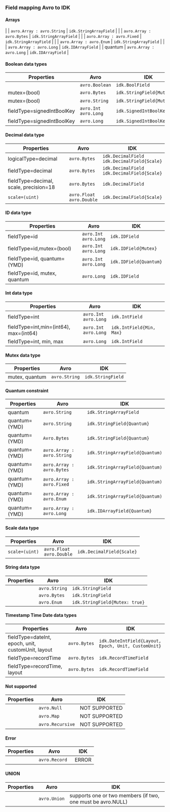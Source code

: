 ### Field mapping Avro to IDK

#### Arrays

|  | `avro.Array : avro.String` | `idk.StringArrayField` |
|  | `avro.Array : avro.Bytes` | `idk.StringArrayField` |
|  | `avro.Array : avro.Fixed`  | `idk.StringArrayField` |
|  | `avro.Array : avro.Enum` | `idk.StringArrayField` |
|  | `avro.Array : avro.Long` | `idk.IDArrayField`  |
| quantum | `avro.Array : avro.Long` | `idk.IDArrayField` |

#### Boolean data types

| Properties | Avro | IDK |
|---|---|---|
|  | `avro.Boolean` | `idk.BoolField`  |
| mutex=(bool) | `avro.Bytes` | `idk.StringField{Mutex}` |
| mutex=(bool) | `avro.String` | `idk.StringField{Mutex}` |
| fieldType=signedIntBoolKey | `avro.Int`<br/>`avro.Long` | `idk.SignedIntBoolKeyField` |
| fieldType=signedIntBoolKey | `avro.Long` | `idk.SignedIntBoolKeyField` |


#### Decimal data type

| Properties | Avro | IDK |
|---|---|---|
| logicalType=decimal | `avro.Bytes` | `idk.DecimalField`<br/>`idk.DecimalField{Scale}` |
| fieldType=decimal | `avro.Bytes` | `idk.DecimalField`<br/>`idk.DecimalField{Scale}` |
| fieldType=decimal, scale, precision=18 | `avro.Bytes` | `idk.DecimalField` |
| `scale=(uint)` | `avro.Float`<br/>`avro.Double` |  `idk.DecimalField{Scale}` |

#### ID data type

| Properties | Avro | IDK |
|---|---|---|
| fieldType=id | `avro.Int`<br/> `avro.Long` | `idk.IDField` |
| fieldType=id,mutex=(bool) | `avro.Int`<br/>`avro.Long` |  `idk.IDField{Mutex}` |
| fieldType=id, quantum=(YMD) | `avro.Int`<br/>`avro.Long` |  `idk.IDField{Quantum}` |
| fieldType=id, mutex, quantum | `avro.Long` | `idk.IDField` |

#### Int data type

| Properties | Avro | IDK |
|---|---|---|
| fieldType=int | `avro.Int`</br>`avro.Long` | `idk.IntField` |
| fieldType=int,min=(int64), max=(int64) | `avro.Int`<br/>`avro.Long` |  `idk.IntField{Min, Max}` |
| fieldType=int, min, max | `avro.Long` | `idk.IntField` |

#### Mutex data type

| Properties | Avro | IDK |
|---|---|---|
| mutex, quantum | `avro.String` | `idk.StringField` |

#### Quantum constraint

| Properties | Avro | IDK |
|---|---|---|
| quantum | `avro.String` | `idk.StringArrayField` |
| quantum=(YMD) | `avro.String` | `idk.StringField{Quantum}` |
| quantum=(YMD) | `Avro.Bytes` | `idk.StringField{Quantum}` |
| quantum=(YMD) | `avro.Array : avro.String` | `idk.StringArrayField{Quantum)` |
| quantum=(YMD) | `avro.Array : avro.Bytes` | `idk.StringArrayField{Quantum)` |
| quantum=(YMD) | `avro.Array : avro.Fixed` | `idk.StringArrayField{Quantum)` |
| quantum=(YMD) | `avro.Array : avro.Enum` |  `idk.StringArrayField{Quantum)` |
| quantum=(YMD) | `avro.Array : avro.Long`  | `idk.IDArrayField{Quantum}` |

#### Scale data type

| Properties | Avro | IDK |
|---|---|---|
| `scale=(uint)` | `avro.Float`<br/>`avro.Double` |  `idk.DecimalField{Scale}` |

#### String data type

| Properties | Avro | IDK |
|---|---|---|
|  | `avro.String` | `idk.StringField` |
|  | `avro.Bytes` | `idk.StringField` |
|  | `avro.Enum` | `idk.StringField{Mutex: true}` |

#### Timestamp Time Date data types

| Properties | Avro | IDK |
|---|---|---|
| fieldType=dateInt, epoch, unit, customUnit, layout | `avro.Bytes` | `idk.DateIntField{Layout, Epoch, Unit, CustomUnit}` |
| fieldType=recordTime | `avro.Bytes` | `idk.RecordTimeField` |
| fieldType=recordTime, layout | `avro.Bytes` | `idk.RecordTimeField` |

#### Not supported

| Properties | Avro | IDK |
|---|---|---|
|  | `avro.Null` | NOT SUPPORTED  |
|  | `avro.Map` | NOT SUPPORTED  |
|  | `avro.Recursive` | NOT SUPPORTED  |

#### Error

| Properties | Avro | IDK |
|---|---|---|
|  | `avro.Record `| ERROR |

#### UNION
| Properties | Avro | IDK |
|---|---|---|
|  | `avro.Union` | supports one or two members (if two, one must be avro.NULL) |
